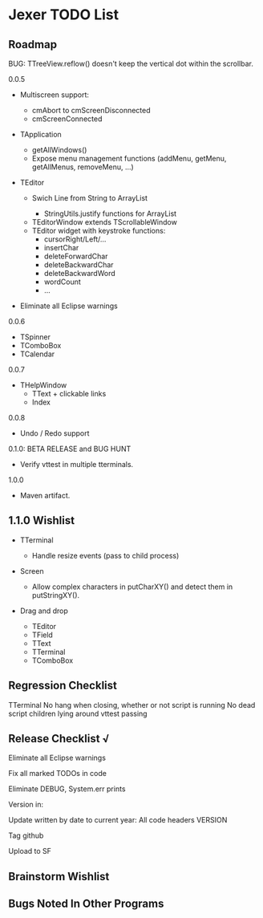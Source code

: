 Jexer TODO List
===============


Roadmap
-------

BUG: TTreeView.reflow() doesn't keep the vertical dot within the
     scrollbar.

0.0.5

- Multiscreen support:
  - cmAbort to cmScreenDisconnected
  - cmScreenConnected

- TApplication
  - getAllWindows()
  - Expose menu management functions (addMenu, getMenu, getAllMenus,
    removeMenu, ...)

- TEditor

  - Swich Line from String to ArrayList<Cell>
    - StringUtils.justify functions for ArrayList<Cell>
  - TEditorWindow extends TScrollableWindow
  - TEditor widget with keystroke functions:
    - cursorRight/Left/...
    - insertChar
    - deleteForwardChar
    - deleteBackwardChar
    - deleteBackwardWord
    - wordCount
    - ...

- Eliminate all Eclipse warnings

0.0.6

- TSpinner
- TComboBox
- TCalendar

0.0.7

- THelpWindow
  - TText + clickable links
  - Index

0.0.8

- Undo / Redo support

0.1.0: BETA RELEASE and BUG HUNT

- Verify vttest in multiple tterminals.

1.0.0

- Maven artifact.


1.1.0 Wishlist
--------------

- TTerminal
  - Handle resize events (pass to child process)

- Screen
  - Allow complex characters in putCharXY() and detect them in putStringXY().

- Drag and drop
  - TEditor
  - TField
  - TText
  - TTerminal
  - TComboBox



Regression Checklist
--------------------

  TTerminal
    No hang when closing, whether or not script is running
    No dead script children lying around
    vttest passing



Release Checklist √
-------------------

Eliminate all Eclipse warnings

Fix all marked TODOs in code

Eliminate DEBUG, System.err prints

Version in:

Update written by date to current year:
    All code headers
    VERSION

Tag github

Upload to SF



Brainstorm Wishlist
-------------------



Bugs Noted In Other Programs
----------------------------
